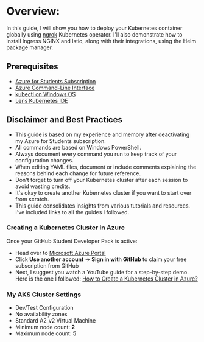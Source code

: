 # Overview:
In this guide, I will show you how to deploy your Kubernetes container globally using [ngrok](https://ngrok.com/) Kubernetes operator. I'll also demonstrate how to install Ingress NGINX and Istio, along with their integrations, using the Helm package manager.

## Prerequisites
- [Azure for Students Subscription](https://education.github.com/pack)
- [Azure Command-Line Interface](https://learn.microsoft.com/en-us/cli/azure/install-azure-cli-windows?view=azure-cli-latest&pivots=msi)
- [kubectl on Windows OS](https://kubernetes.io/docs/tasks/tools/install-kubectl-windows/)
- [Lens Kubernetes IDE](https://k8slens.dev/)

## Disclaimer and Best Practices
- This guide is based on my experience and memory after deactivating my Azure for Students subscription.
- All commands are based on Windows PowerShell.
- Always document every command you run to keep track of your configuration changes.
- When editing YAML files, document or include comments explaining the reasons behind each change for future reference.
- Don't forget to turn off your Kubernetes cluster after each session to avoid wasting credits.
- It's okay to create another Kubernetes cluster if you want to start over from scratch.
- This guide consolidates insights from various tutorials and resources. I've included links to all the guides I followed.

### Creating a Kubernetes Cluster in Azure
Once your GitHub Student Developer Pack is active:
- Head over to [Microsoft Azure Portal](portal.azure.com)
- Click **Use another account** -> **Sign in with GitHub** to claim your free subscription from GitHub
- Next, I suggest you watch a YouTube guide for a step-by-step demo. Here is the one I followed: [How to Create a Kubernetes Cluster in Azure?](https://youtu.be/YlR9AkDJMMA?si=DZ6g193hB_mphYBK)

### My AKS Cluster Settings
- Dev/Test Configuration
- No availability zones
- Standard A2_v2 Virtual Machine
- Minimum node count: **2**
- Maximum node count: **5**
